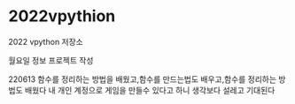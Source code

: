 # 2022vpythion
2022 vpython 저장소

월요일 정보 프로젝트 작성

220613
함수를 정리하는 방법을 배웠고,함수를 만드는법도 배우고,함수를 정리하는 방법도 배웠다
내 개인 계정으로 게임을 만들수 있다고 하니 생각보다 설레고 기대된다
